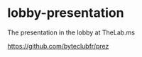 # lobby-presentation

The presentation in the lobby at TheLab.ms

https://github.com/byteclubfr/prez
